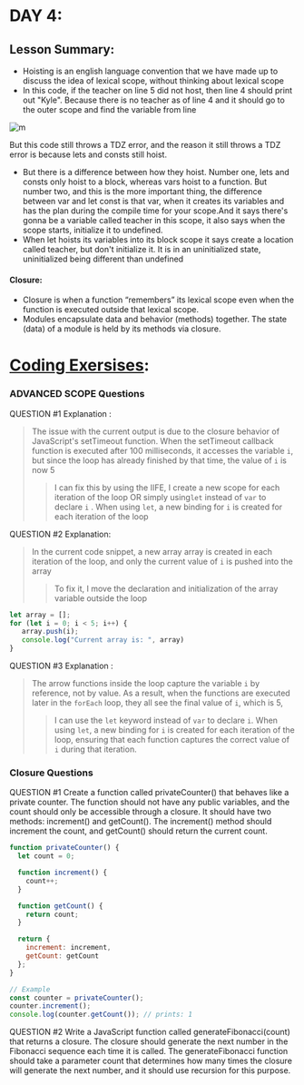 # DAY 4: 
## Lesson Summary:
* Hoisting is an english language convention that we have made up to discuss the idea of lexical scope, without thinking about lexical scope
* In this code, if the teacher on line 5 did not host, then line 4 should print out "Kyle". Because there is no teacher as of line 4 and it should go to the outer scope and find the variable from line
  
![m](https://github.com/M-Alsuleibi/Mastering-JavaScript-in-20-Days/assets/73719352/70144c42-f062-4694-9b40-686a23da852d)

 But this code still throws a TDZ error, and the reason it still throws a TDZ error is because lets and consts still hoist.
* But there is a difference between how they hoist. Number one, lets and consts only hoist to a block, whereas vars hoist to a function. But number two, and this is the more important thing, the difference between var and let const is that var, when it creates its variables and has the plan during the compile time for your scope.And it says there's gonna be a variable called teacher in this scope, it also says when the scope starts, initialize it to undefined.
* When let hoists its variables into its block scope it says create a location called teacher, but don't initialize it. It is in an uninitialized state, uninitialized being different than undefined
#### Closure:
* Closure is when a function “remembers” its lexical scope even when the function is executed outside that lexical scope.
* Modules encapsulate data and behavior (methods) together. The state (data) of a module is held by its methods via closure.
# [Coding Exersises](https://github.com/orjwan-alrajaby/gsg-expressjs-backend-training-2023/blob/main/learning-sprint-1/week3-day4-tasks/tasks.md):
### ADVANCED SCOPE Questions
QUESTION #1 Explanation :
> The issue with the current output is due to the closure behavior of JavaScript's setTimeout function. When the setTimeout callback function is executed after 100 milliseconds, it accesses the variable `i`, but since the loop has already finished by that time, the value of `i` is now 5
>> I can fix this by using the IIFE, I create a new scope for each iteration of the loop OR simply using`let` instead of `var` to declare `i` . When  using `let`, a new binding for `i` is created for each iteration of the loop

QUESTION #2 Explanation:
> In the current code snippet, a new array array is created in each iteration of the loop, and only the current value of `i` is pushed into the array
>> To fix it, I move the declaration and initialization of the array variable outside the loop
```javascript
let array = [];
for (let i = 0; i < 5; i++) {
   array.push(i);
   console.log("Current array is: ", array)
}

```
QUESTION #3 Explanation :
> The arrow functions inside the loop capture the variable `i` by reference, not by value. As a result, when the functions are executed later in the `forEach` loop, they all see the final value of `i`, which is 5,
>>  I can use the `let` keyword instead of `var` to declare `i`. When  using `let`, a new binding for `i` is created for each iteration of the loop, ensuring that each function captures the correct value of `i` during that iteration. 
### Closure Questions
QUESTION #1
Create a function called privateCounter() that behaves like a private counter. The function should not have any public variables, and the count should only be accessible through a closure. It should have two methods: increment() and getCount(). The increment() method should increment the count, and getCount() should return the current count.

```javascript
function privateCounter() {
  let count = 0; 

  function increment() {
    count++;
  }

  function getCount() {
    return count;
  }

  return {
    increment: increment,
    getCount: getCount
  };
}

// Example 
const counter = privateCounter();
counter.increment();
console.log(counter.getCount()); // prints: 1

```
QUESTION #2
Write a JavaScript function called generateFibonacci(count) that returns a closure. The closure should generate the next number in the Fibonacci sequence each time it is called. The generateFibonacci function should take a parameter count that determines how many times the closure will generate the next number, and it should use recursion for this purpose.
